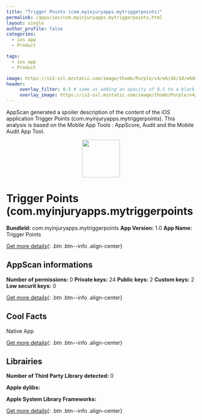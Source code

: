 ```yaml
---
title: "Trigger Points (com.myinjuryapps.mytriggerpoints)"
permalink: /apps/ios/com.myinjuryapps.mytriggerpoints.html
layout: single
author_profile: false
categories: 
  - ios app 
  - Product 

tags: 
  - ios app 
  - Product 

image: https://is2-ssl.mzstatic.com/image/thumb/Purple/v4/e6/d4/1d/e6d41d75-bfb2-b424-4545-88a9e4451f8d/mzl.vrhebmkr.png/512x512bb.jpg
header: 
     overlay_filter: 0.5 # same as adding an opacity of 0.5 to a black background
     overlay_image: https://is2-ssl.mzstatic.com/image/thumb/Purple/v4/e6/d4/1d/e6d41d75-bfb2-b424-4545-88a9e4451f8d/mzl.vrhebmkr.png/512x512bb.jpg
---
```

AppScan generated a spoiler description of the content of the iOS application Trigger Points (com.myinjuryapps.mytriggerpoints). This analysis is based on the Mobile App Tools : AppScore, Audit and the Mobile Audit App Tool.

  
  
<div style="text-align: center;"><img src="https://is2-ssl.mzstatic.com/image/thumb/Purple/v4/e6/d4/1d/e6d41d75-bfb2-b424-4545-88a9e4451f8d/mzl.vrhebmkr.png/512x512bb.jpg" width="100" height="100"></div>  
  
# Trigger Points (com.myinjuryapps.mytriggerpoints

**BundleId:** com.myinjuryapps.mytriggerpoints
**App Version:** 1.0
**App Name:** Trigger Points


[Get more details](/pricing.html){: .btn .btn--info .align-center}  
  
## AppScan informations 

**Number of permissions:** 0
**Private keys:** 24
**Public keys:** 2
**Custom keys:** 2
**Low securit keys:** 0
  
[Get more details](/pricing.html){: .btn .btn--info .align-center}

## Cool Facts

Native App
  
[Get more details](/pricing.html){: .btn .btn--info .align-center}

## Librairies 
**Number of Third Party Library detected:** 0

**Apple dylibs:**


**Apple System Library Frameworks:**


  
[Get more details](/pricing.html){: .btn .btn--info .align-center}


